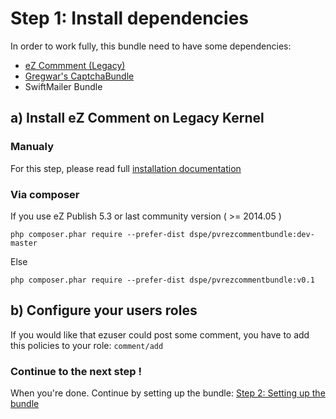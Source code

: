 # Step 1: Install dependencies

In order to work fully, this bundle need to have some dependencies:
* [eZ Commment (Legacy)](https://github.com/ezsystems/ezcomments/tree/master/packages/ezcomments_extension/ezextension/ezcomments)
* [Gregwar's CaptchaBundle](https://github.com/Gregwar/CaptchaBundle)
* SwiftMailer Bundle

## a) Install eZ Comment on Legacy Kernel

### Manualy

For this step, please read full [installation documentation](https://github.com/ezsystems/ezcomments/blob/master/packages/ezcomments_extension/ezextension/ezcomments/doc/INSTALL)

### Via composer

If you use eZ Publish 5.3 or last community version ( >= 2014.05 )
```
php composer.phar require --prefer-dist dspe/pvrezcommentbundle:dev-master
```

Else
```
php composer.phar require --prefer-dist dspe/pvrezcommentbundle:v0.1
```


## b) Configure your users roles

If you would like that ezuser could post some comment, you have to add this policies to your role: ```comment/add```


### Continue to the next step !

When you're done. Continue by setting up the bundle: [Step 2: Setting up the bundle](2-settings_up_the_bundle.md)